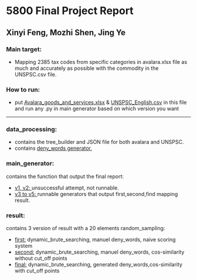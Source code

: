 # 5800 Final Project Report
## Xinyi Feng, Mozhi Shen, Jing Ye   
###

### Main target:
* Mapping 2385 tax codes from specific categories in avalara.xlsx file as much and accurately as possible with the commodity in the UNSPSC.csv file. 


### How to run: 
* put <u>Avalara_goods_and_services.xlsx</u> & <u>UNSPSC_English.csv</u> in this file and run any .py in main generator based on which version you want

***

### data_processing:
* contains the tree_builder and JSON file for both avalara and UNSPSC.
* contains <u>deny_words generator.</u>

### main_generator:
contains the function that output the final report:
 * <u>v1, v2: </u> unsuccessful attempt, not runnable.
 * <u>v3 to v5: </u> runnable generators that output first,second,find mapping result.

### result:
contains 3 version of result with a 20 elements random_sampling:
 * <u>first:</u> dynamic_brute_searching, manuel deny_words, naive scoring system
 * <u>second:</u> dynamic_brute_searching, manuel deny_words, cos-similarity without cut_off points
 * <u>final:</u> dynamic_brute_searching, generated deny_words,cos-similarity with cut_off points